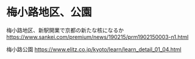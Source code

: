 # 梅小路地区、公園

梅小路地区、新駅開業で京都の新たな核になるか
https://www.sankei.com/premium/news/190215/prm1902150003-n1.html

梅小路公園
https://www.elitz.co.jp/kyoto/learn/learn_detail_01_04.html
